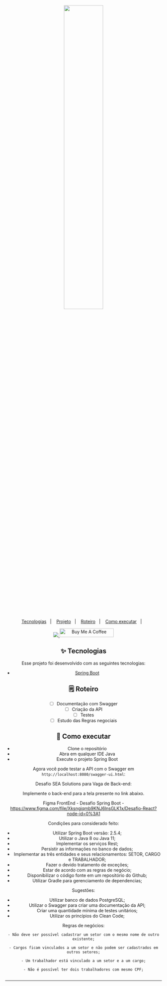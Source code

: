 <h1 align="center">
 <img src="https://media.licdn.com/dms/image/C4E0BAQE7S5qaLLiGyA/company-logo_200_200/0/1630634537644?e=2147483647&v=beta&t=oChSRm9ERSSMAUBs5aEf1iSt0s6gtS_-L5ropjKxm68" width="50%">
</h1>

<p align="center">
  <a href="#-tecnologias">Tecnologias</a>&nbsp;&nbsp;&nbsp;|&nbsp;&nbsp;&nbsp;
  <a href="#-projeto">Projeto</a>&nbsp;&nbsp;&nbsp;|&nbsp;&nbsp;&nbsp;
  <a href="#-solução">Roteiro</a>&nbsp;&nbsp;&nbsp;|&nbsp;&nbsp;&nbsp;
  <a href="#-como-executar">Como executar</a>&nbsp;&nbsp;&nbsp;|&nbsp;&nbsp;&nbsp;
</p>


<div align="center"> 
  <a href="https://www.linkedin.com/in/ze-ricardo/">
     <img src="https://img.shields.io/badge/LinkedIn-0077B5?style=for-the-badge&logo=linkedin&logoColor=white">
  </a>
    <a href="https://www.buymeacoffee.com/codeandmusic" target="_blank"><img src="https://cdn.buymeacoffee.com/buttons/default-orange.png" alt="Buy Me A Coffee" height="28" width="174"></a>

<br>

## ✨ Tecnologias

Esse projeto foi desenvolvido com as seguintes tecnologias:

- [Spring Boot](https://spring.io/projects/spring-boot)


## 🗒️ Roteiro

- [ ] Documentação com Swagger
- [ ] Criação da API
- [ ] Testes
- [ ] Estudo das Regras negociais

## 🚀 Como executar

- Clone o repositório
- Abra em qualquer IDE Java
- Execute o projeto Spring Boot

Agora você pode testar a API com o Swagger em `http://localhost:8080/swagger-ui.html`:

Desafio SEA Solutions para Vaga de Back-end:

Implemente o back-end para a tela presente no link abaixo.

Figma FrontEnd - Desafio Spring Boot - https://www.figma.com/file/Xksngjqmb9KNJ6lnsGLK1x/Desafio-React?node-id=0%3A1

Condições para considerado feito:

- Utilizar Spring Boot versão: 2.5.4;
- Utilizar o Java 8 ou Java 11;
- Implementar os serviços Rest;
- Persistir as informações no banco de dados;
- Implementar as três entidades e seus relacionamentos: SETOR, CARGO e TRABALHADOR;
- Fazer o devido tratamento de exceções;
- Estar de acordo com as regras de negócio;
- Disponibilizar o código fonte em um repositório do Github;
- Utilizar Gradle para gerenciamento de dependencias;

Sugestões:

- Utilizar banco de dados PostgreSQL;
- Utilizar o Swagger para criar uma documentação da API;
- Criar uma quantidade mínima de testes unitários;
- Utilizar os princípios do Clean Code;

Regras de negócios:

    - Não deve ser possível cadastrar um setor com o mesmo nome de outro existente;

    - Cargos ficam vinculados a um setor e não podem ser cadastrados em outros setores;

    - Um trabalhador está vinculado a um setor e a um cargo;

    - Não é possível ter dois trabalhadores com mesmo CPF;
```

```

---
